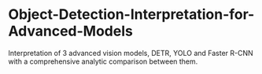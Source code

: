 # Object-Detection-Interpretation-for-Advanced-Models
Interpretation of 3 advanced vision models, DETR, YOLO and Faster R-CNN with a comprehensive analytic comparison between them.

